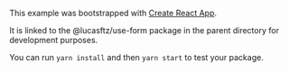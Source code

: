 This example was bootstrapped with [Create React App](https://github.com/facebook/create-react-app).

It is linked to the @lucasftz/use-form package in the parent directory for development purposes.

You can run `yarn install` and then `yarn start` to test your package.
